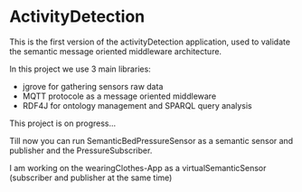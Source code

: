 # ActivityDetection

This is the first version of the activityDetection application, used to validate the semantic message oriented middleware architecture.

In this project we use 3 main libraries:
- jgrove for gathering sensors raw data
- MQTT protocole as a message oriented middleware
- RDF4J for ontology management and SPARQL query analysis

This project is on progress...

Till now you can run SemanticBedPressureSensor as a semantic sensor and publisher
and the PressureSubscriber.

I am working on the wearingClothes-App as a virtualSemanticSensor (subscriber and publisher at the same time)
